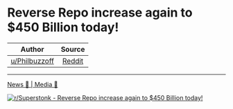 Reverse Repo increase again to $450 Billion today!
==================================================

| Author       | Source       | 
| :-------------: |:-------------:|
|  [u/Philbuzzoff](https://www.reddit.com/user/Philbuzzoff/) | [Reddit](https://www.reddit.com/r/Superstonk/comments/nlqhtm/reverse_repo_increase_again_to_450_billion_today/) | 

---

[News 📰 | Media 📱](https://www.reddit.com/r/Superstonk/search?q=flair_name%3A%22News%20%F0%9F%93%B0%20%7C%20Media%20%F0%9F%93%B1%22&restrict_sr=1)

[![r/Superstonk - Reverse Repo increase again to $450 Billion today!](https://preview.redd.it/cn9orb6swi171.jpg?width=640&crop=smart&auto=webp&s=926ad2daa043a0ba380467f722dc2029d2d6c6b4)](https://i.redd.it/cn9orb6swi171.jpg)
